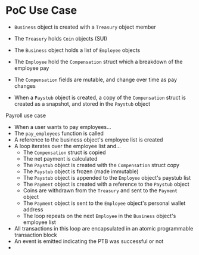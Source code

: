 # PoC Use Case

- `Business` object is created with a `Treasury` object member
- The `Treasury` holds `Coin` objects (SUI)
- The `Business` object holds a list of `Employee` objects

- The `Employee` hold the `Compensation` struct which a breakdown of the employee pay
- The `Compensation` fields are mutable, and change over time as pay changes
- When a `Paystub` object is created, a copy of the `Compensation` struct is created as a snapshot, and stored in the `Paystub` object

Payroll use case
- When a user wants to pay employees...
- The `pay_employees` function is called
- A reference to the business object's employee list is created
- A loop iterates over the employee list and...
    - The `Compensation` struct is copied 
    - The net payment is calculated
    - The `Paystub` object is created with the `Compensation` struct copy
    - The `Paystub` object is frozen (made immutable)
    - The `Paystub` object is appended to the `Employee` object's paystub list
    - The `Payment` object is created with a reference to the `Paystub` object
    - Coins are withdrawn from the `Treasury` and sent to the `Payment` object
    - The `Payment` object is sent to the `Employee` object's personal wallet address
    - The loop repeats on the next `Employee` in the `Business` object's employee list
- All transactions in this loop are encapsulated in an atomic programmable transaction block
- An event is emitted indicating the PTB was successful or not
- 


